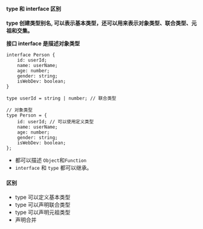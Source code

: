 

#### type 和 interface 区别


**type 创建类型别名, 可以表示基本类型，还可以用来表示对象类型、联合类型、元祖和交集。**

**接口 interface 是描述对象类型**



```tsx
interface Person {
    id: userId;
    name: userName;
    age: number;
    gender: string;
    isWebDev: boolean;
}

type userId = string | number; // 联合类型

// 对象类型
type Person = {
    id: userId; // 可以使用定义类型
    name: userName;
    age: number;
    gender: string;
    isWebDev: boolean;
};
```



* 都可以描述 `Object`和`Function`
* `interface` 和 `type` 都可以继承。



#### 区别

* type 可以定义基本类型 
* type 可以声明联合类型
* type 可以声明元祖类型
* 声明合并







